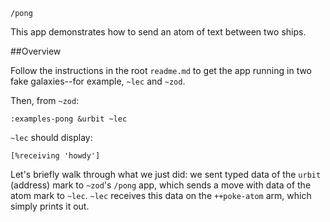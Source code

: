 `/pong`

This app demonstrates how to send an atom of text between two ships.

##Overview

Follow the instructions in the root `readme.md` to get the app running in two fake galaxies--for example, `~lec` and `~zod`.

Then, from `~zod`:

`:examples-pong &urbit ~lec`

`~lec` should display:

`[%receiving 'howdy']`

Let's briefly walk through what we just did: we sent typed data of the `urbit` (address) mark to `~zod`'s `/pong` app, which sends a move with data of the atom mark to `~lec`. `~lec` receives this data on the `++poke-atom` arm, which simply prints it out.


